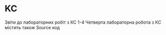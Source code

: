 # KC
Звіти до лабораторних робіт з КС 1-4
Четверта лабораторна робота з КС містить також Source код
